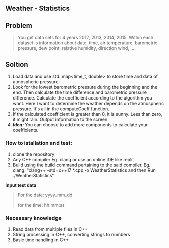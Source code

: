 ## Weather - Statistics
## Problem 

> You get data sets for 4 years 2012, 2013, 2014, 2015. Within each dataset is information about date, time, air temperature, barometric pressure, dew point, relative humidity, direction wind, ....

## Soltion 
1. Load data and use std::map<time_t, double> to store time and data of atmospheric pressure
2. Look for the lowest barometric pressure during the beginning and the end. Then calculate the time difference and barometric pressure difference. Calculate the coefficient according to the algorithm you want. Here I want to determine the weather depends on the atmospheric pressure. It's all in the computeCoeff function.
3. If the calculated coefficient is greater than 0, it is sunny. Less than zero, it might rain. Output information to the screen
4. ***Idea:*** You can choose to add more components to calculate your coefficients.


### How to istallation and test:
1. clone the repository
2. Any C++ compiler Eg. clang or use an online IDE like replit
3. Build using the build command pertaining to the said compiler. Eg. clang: "clang++ -std=c++17 *.cpp -o WeatherStatistics
and then Run ./WeatherStatistics"

**Input test data**
>   For the date: yyyy_mm_dd
> 
>   for the time: hh:mm:ss

### Necessary knowledge
1. Read data from multiple files in C++
2. String processing in C++, converting strings to numbers
3. Basic time handling in C++